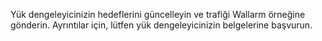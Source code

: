 Yük dengeleyicinizin hedeflerini güncelleyin ve trafiği Wallarm örneğine gönderin. Ayrıntılar için, lütfen yük dengeleyicinizin belgelerine başvurun.